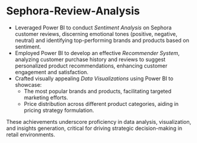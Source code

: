 # Sephora-Review-Analysis
- Leveraged Power BI to conduct *Sentiment Analysis* on Sephora customer reviews, discerning emotional tones (positive, negative, neutral) and identifying top-performing brands and products based on sentiment.
- Employed Power BI to develop an effective *Recommender System*, analyzing customer purchase history and reviews to suggest personalized product recommendations, enhancing customer engagement and satisfaction.
- Crafted visually appealing *Data Visualizations* using Power BI to showcase:
  - The most popular brands and products, facilitating targeted marketing efforts.
  - Price distribution across different product categories, aiding in pricing strategy formulation.
  
These achievements underscore proficiency in data analysis, visualization, and insights generation, critical for driving strategic decision-making in retail environments.
